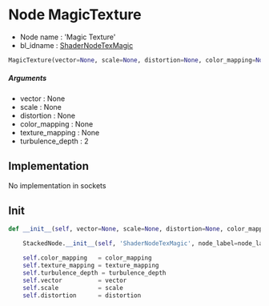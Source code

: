# Node MagicTexture

- Node name : 'Magic Texture'
- bl_idname : [ShaderNodeTexMagic](https://docs.blender.org/api/current/bpy.types.ShaderNodeTexMagic.html)


``` python
MagicTexture(vector=None, scale=None, distortion=None, color_mapping=None, texture_mapping=None, turbulence_depth=2, node_label=None, node_color=None)
```
##### Arguments

- vector : None
- scale : None
- distortion : None
- color_mapping : None
- texture_mapping : None
- turbulence_depth : 2

## Implementation

No implementation in sockets

## Init

``` python
def __init__(self, vector=None, scale=None, distortion=None, color_mapping=None, texture_mapping=None, turbulence_depth=2, node_label=None, node_color=None):

    StackedNode.__init__(self, 'ShaderNodeTexMagic', node_label=node_label, node_color=node_color)

    self.color_mapping   = color_mapping
    self.texture_mapping = texture_mapping
    self.turbulence_depth = turbulence_depth
    self.vector          = vector
    self.scale           = scale
    self.distortion      = distortion
```
